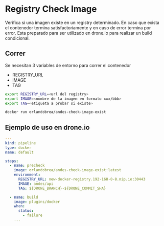 # Registry Check Image

Verifica si una imagen existe en un registry determinado. En caso que exista el contenedor termina satisfactoriamente y en caso de error termina por error. Esta preparado para ser utilizado en drone.io para realizar un build condicional.

## Correr

Se necesitan 3 variables de entorno para correr el contenedor
  - REGISTRY_URL
  - IMAGE
  - TAG

```bash
export REGISTRY_URL=<url del registry>
export IMAGE=<nombre de la imagen en formato xxx/bbb>
export TAG=<etiqueta a probar si existe>

docker run orlandobrea/andes-check-image-exist
```

## Ejemplo de uso en drone.io

```yaml
---
kind: pipeline
type: docker
name: default

steps:
  - name: precheck
    image: orlandobrea/andes-check-image-exist:latest
    environment:
      REGISTRY_URL: new-docker-registry.192-168-0-8.nip.io:30443
      IMAGE: andes/api
      TAG: ${DRONE_BRANCH}-${DRONE_COMMIT_SHA}

  - name: build
    image: plugins/docker  
    when:
      status:
        - failure
    ...

```